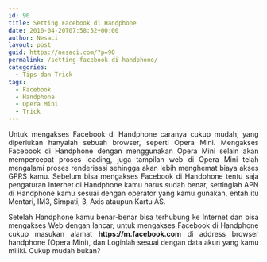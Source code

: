 ```yaml
---
id: 90
title: Setting Facebook di Handphone
date: 2010-04-20T07:58:52+00:00
author: Nesaci
layout: post
guid: https://nesaci.com/?p=90
permalink: /setting-facebook-di-handphone/
categories:
  - Tips dan Trick
tags:
  - Facebook
  - Handphone
  - Opera Mini
  - Trick
---
```

<p style="text-align: justify;">
  Untuk mengakses Facebook di Handphone caranya cukup mudah, yang diperlukan hanyalah sebuah browser, seperti Opera Mini. Mengakses Facebook di Handphone dengan menggunakan Opera Mini selain akan mempercepat proses loading, juga tampilan web di Opera Mini telah mengalami proses renderisasi sehingga akan lebih menghemat biaya akses GPRS kamu. Sebelum bisa mengakses Facebook di Handphone tentu saja pengaturan Internet di Handphone kamu harus sudah benar, settinglah APN di Handphone kamu sesuai dengan operator yang kamu gunakan, entah itu Mentari, IM3, Simpati, 3, Axis ataupun Kartu AS.
</p>

<p style="text-align: justify;">
  Setelah Handphone kamu benar-benar bisa terhubung ke Internet dan bisa mengakses Web dengan lancar, untuk mengakses Facebook di Handphone cukup masukan alamat <strong>https://m.facebook.com</strong> di address browser handphone (Opera Mini), dan Loginlah sesuai dengan data akun yang kamu miliki. Cukup mudah bukan?
</p>